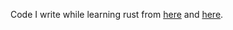 Code I write while learning rust from [here](http://rustbyexample.com/index.html) and [here](http://doc.rust-lang.org/stable/book/README.html).
